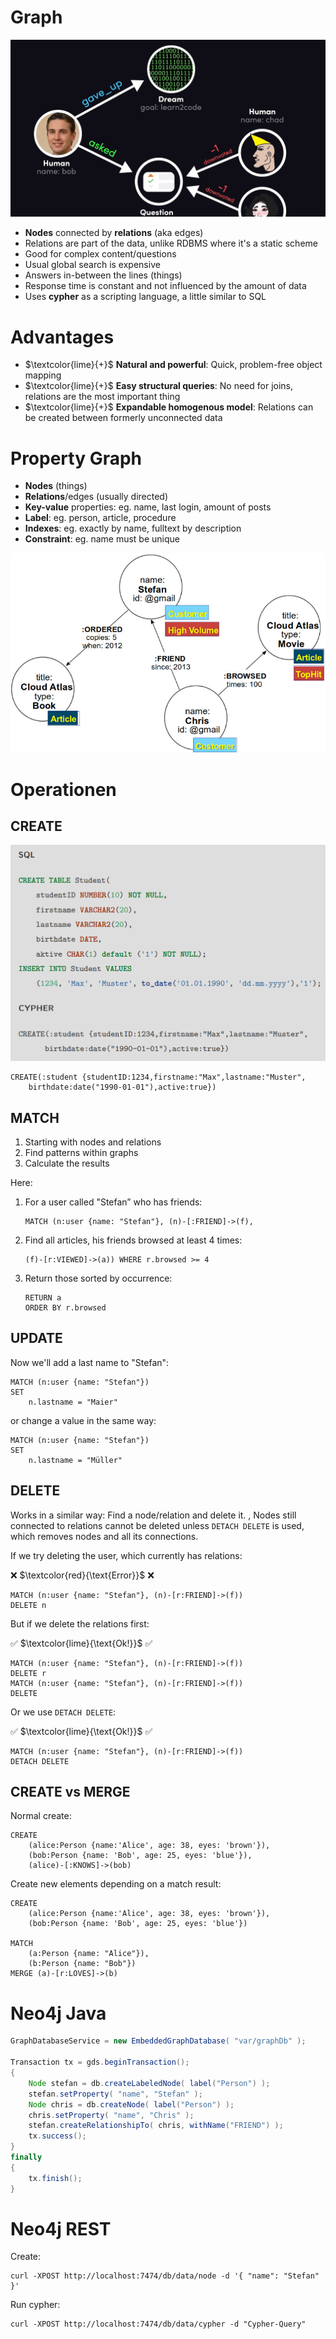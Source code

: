 # Graph

![Fireship - Neo4j in 100 Seconds - 0m28s](assets/fireship.png)

- **Nodes** connected by **relations** (aka edges)
- Relations are part of the data, unlike RDBMS where it's a static scheme
- Good for complex content/questions
- Usual global search is expensive
- Answers in-between the lines (things)
- Response time is constant and not influenced by the amount of data 
- Uses **cypher** as a scripting language, a little similar to SQL

# Advantages
- $\textcolor{lime}{+}$ **Natural and powerful**: Quick, problem-free object mapping
- $\textcolor{lime}{+}$ **Easy structural queries**: No need for joins, relations are the most important thing
- $\textcolor{lime}{+}$ **Expandable homogenous model**: Relations can be created between formerly unconnected data

# Property Graph
- **Nodes** (things)
- **Relations**/edges (usually directed)
- **Key-value** properties: eg. name, last login, amount of posts
- **Label**: eg. person, article, procedure
- **Indexes**: eg. exactly by name, fulltext by description
- **Constraint**: eg. name must be unique

![property-graph](assets/property-graph.png)

# Operationen

## CREATE
![cypher-create.png](assets/cypher-create.png)

```cypher
CREATE(:student {studentID:1234,firstname:"Max",lastname:"Muster",
    birthdate:date("1990-01-01"),active:true})
```

## MATCH
1. Starting with nodes and relations
2. Find patterns within graphs
3. Calculate the results

Here:

1. For a user called "Stefan” who has friends: 
   ```cypher
   MATCH (n:user {name: "Stefan"}, (n)-[:FRIEND]->(f),
   ```
2. Find all articles, his friends browsed at least 4 times:
   ```cypher
   (f)-[r:VIEWED]->(a)) WHERE r.browsed >= 4
   ```
3. Return those sorted by occurrence:
   ```cypher
   RETURN a
   ORDER BY r.browsed
   ```

## UPDATE
Now we'll add a last name to "Stefan":

```
MATCH (n:user {name: "Stefan"})
SET
    n.lastname = "Maier"
```

or change a value in the same way:

```
MATCH (n:user {name: "Stefan"})
SET
    n.lastname = "Müller"
```

## DELETE
Works in a similar way: Find a node/relation and delete it. 
,
Nodes still connected to relations cannot be deleted unless `DETACH DELETE` is used, which removes nodes and all its connections.

If we try deleting the user, which currently has relations:

❌ $\textcolor{red}{\text{Error}}$ ❌
```cypher
MATCH (n:user {name: "Stefan"}, (n)-[r:FRIEND]->(f))
DELETE n
```

But if we delete the relations first:

✅ $\textcolor{lime}{\text{Ok!}}$ ✅
```cypher
MATCH (n:user {name: "Stefan"}, (n)-[r:FRIEND]->(f))
DELETE r
MATCH (n:user {name: "Stefan"}, (n)-[r:FRIEND]->(f))
DELETE 
```

Or we use `DETACH DELETE`:

✅ $\textcolor{lime}{\text{Ok!}}$ ✅
```cypher
MATCH (n:user {name: "Stefan"}, (n)-[r:FRIEND]->(f))
DETACH DELETE 
```

## CREATE vs MERGE

Normal create:

```
CREATE
    (alice:Person {name:'Alice', age: 38, eyes: 'brown'}),
    (bob:Person {name: 'Bob', age: 25, eyes: 'blue'}),
    (alice)-[:KNOWS]->(bob)
```

Create new elements depending on a match result:

```
CREATE
    (alice:Person {name:'Alice', age: 38, eyes: 'brown'}),
    (bob:Person {name: 'Bob', age: 25, eyes: 'blue'})

MATCH
    (a:Person {name: "Alice"}),
    (b:Person {name: "Bob"})
MERGE (a)-[r:LOVES]->(b)
```

# Neo4j Java
```java
GraphDatabaseService = new EmbeddedGraphDatabase( "var/graphDb" );

Transaction tx = gds.beginTransaction();
{
    Node stefan = db.createLabeledNode( label("Person") );
    stefan.setProperty( "name", "Stefan" );
    Node chris = db.createNode( label("Person") );
    chris.setProperty( "name", "Chris" );
    stefan.createRelationshipTo( chris, withName("FRIEND") );
    tx.success();
}
finally
{
    tx.finish();
}
```

# Neo4j REST
Create:

```
curl -XPOST http://localhost:7474/db/data/node -d '{ "name": "Stefan" }'
```

Run cypher:

```
curl -XPOST http://localhost:7474/db/data/cypher -d "Cypher-Query"
```